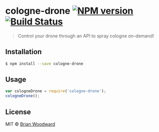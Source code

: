 # cologne-drone [![NPM version](https://badge.fury.io/js/cologne-drone.svg)](https://npmjs.org/package/cologne-drone) [![Build Status](https://travis-ci.org/doowb/cologne-drone.svg?branch=master)](https://travis-ci.org/doowb/cologne-drone)

> Control your drone through an API to spray cologne on-demand!

## Installation

```sh
$ npm install --save cologne-drone
```

## Usage

```js
var cologneDrone = require('cologne-drone');
cologneDrone();
```

## License

MIT © [Brian Woodward](https://doowb.com)
